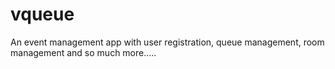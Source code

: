 # vqueue
An event management app with user registration, queue management, room management and so much more.....